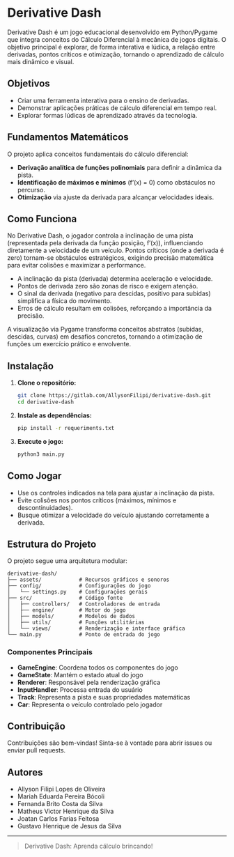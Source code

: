 # Derivative Dash

Derivative Dash é um jogo educacional desenvolvido em Python/Pygame que integra conceitos do Cálculo Diferencial à
mecânica de jogos digitais. O objetivo principal é explorar, de forma interativa e lúdica, a relação entre derivadas,
pontos críticos e otimização, tornando o aprendizado de cálculo mais dinâmico e visual.

## Objetivos

- Criar uma ferramenta interativa para o ensino de derivadas.
- Demonstrar aplicações práticas de cálculo diferencial em tempo real.
- Explorar formas lúdicas de aprendizado através da tecnologia.

## Fundamentos Matemáticos

O projeto aplica conceitos fundamentais do cálculo diferencial:

- **Derivação analítica de funções polinomiais** para definir a dinâmica da pista.
- **Identificação de máximos e mínimos** (f’(x) = 0) como obstáculos no percurso.
- **Otimização** via ajuste da derivada para alcançar velocidades ideais.

## Como Funciona

No Derivative Dash, o jogador controla a inclinação de uma pista (representada pela derivada da função posição, f′(x)),
influenciando diretamente a velocidade de um veículo. Pontos críticos (onde a derivada é zero) tornam-se obstáculos
estratégicos, exigindo precisão matemática para evitar colisões e maximizar a performance.

- A inclinação da pista (derivada) determina aceleração e velocidade.
- Pontos de derivada zero são zonas de risco e exigem atenção.
- O sinal da derivada (negativo para descidas, positivo para subidas) simplifica a física do movimento.
- Erros de cálculo resultam em colisões, reforçando a importância da precisão.

A visualização via Pygame transforma conceitos abstratos (subidas, descidas, curvas) em desafios concretos, tornando a
otimização de funções um exercício prático e envolvente.

## Instalação

1. **Clone o repositório:**
   ```bash
   git clone https://gitlab.com/AllysonFilipi/derivative-dash.git
   cd derivative-dash
   ```

2. **Instale as dependências:**
   ```bash
   pip install -r requeriments.txt
   ```

3. **Execute o jogo:**
   ```bash
   python3 main.py
   ```

## Como Jogar

- Use os controles indicados na tela para ajustar a inclinação da pista.
- Evite colisões nos pontos críticos (máximos, mínimos e descontinuidades).
- Busque otimizar a velocidade do veículo ajustando corretamente a derivada.

## Estrutura do Projeto

O projeto segue uma arquitetura modular:

```
derivative-dash/
├── assets/            # Recursos gráficos e sonoros
├── config/            # Configurações do jogo
│   └── settings.py    # Configurações gerais
├── src/               # Código fonte
│   ├── controllers/   # Controladores de entrada
│   ├── engine/        # Motor do jogo
│   ├── models/        # Modelos de dados
│   ├── utils/         # Funções utilitárias
│   └── views/         # Renderização e interface gráfica
└── main.py            # Ponto de entrada do jogo
```

### Componentes Principais

- **GameEngine**: Coordena todos os componentes do jogo
- **GameState**: Mantém o estado atual do jogo
- **Renderer**: Responsável pela renderização gráfica
- **InputHandler**: Processa entrada do usuário
- **Track**: Representa a pista e suas propriedades matemáticas
- **Car**: Representa o veículo controlado pelo jogador

## Contribuição

Contribuições são bem-vindas! Sinta-se à vontade para abrir issues ou enviar pull requests.

## Autores

- Allyson Filipi Lopes de Oliveira
- Mariah Eduarda Pereira Bócoli
- Fernanda Brito Costa da Silva
- Matheus Victor Henrique da Silva
- Joatan Carlos Farias Feitosa
- Gustavo Henrique de Jesus da Silva

---

> Derivative Dash: Aprenda cálculo brincando!
